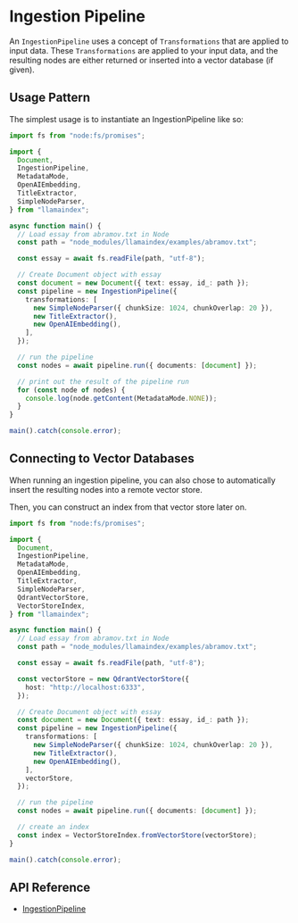 # Ingestion Pipeline

An `IngestionPipeline` uses a concept of `Transformations` that are applied to input data.
These `Transformations` are applied to your input data, and the resulting nodes are either returned or inserted into a vector database (if given).

## Usage Pattern

The simplest usage is to instantiate an IngestionPipeline like so:

```ts
import fs from "node:fs/promises";

import {
  Document,
  IngestionPipeline,
  MetadataMode,
  OpenAIEmbedding,
  TitleExtractor,
  SimpleNodeParser,
} from "llamaindex";

async function main() {
  // Load essay from abramov.txt in Node
  const path = "node_modules/llamaindex/examples/abramov.txt";

  const essay = await fs.readFile(path, "utf-8");

  // Create Document object with essay
  const document = new Document({ text: essay, id_: path });
  const pipeline = new IngestionPipeline({
    transformations: [
      new SimpleNodeParser({ chunkSize: 1024, chunkOverlap: 20 }),
      new TitleExtractor(),
      new OpenAIEmbedding(),
    ],
  });

  // run the pipeline
  const nodes = await pipeline.run({ documents: [document] });

  // print out the result of the pipeline run
  for (const node of nodes) {
    console.log(node.getContent(MetadataMode.NONE));
  }
}

main().catch(console.error);
```

## Connecting to Vector Databases

When running an ingestion pipeline, you can also chose to automatically insert the resulting nodes into a remote vector store.

Then, you can construct an index from that vector store later on.

```ts
import fs from "node:fs/promises";

import {
  Document,
  IngestionPipeline,
  MetadataMode,
  OpenAIEmbedding,
  TitleExtractor,
  SimpleNodeParser,
  QdrantVectorStore,
  VectorStoreIndex,
} from "llamaindex";

async function main() {
  // Load essay from abramov.txt in Node
  const path = "node_modules/llamaindex/examples/abramov.txt";

  const essay = await fs.readFile(path, "utf-8");

  const vectorStore = new QdrantVectorStore({
    host: "http://localhost:6333",
  });

  // Create Document object with essay
  const document = new Document({ text: essay, id_: path });
  const pipeline = new IngestionPipeline({
    transformations: [
      new SimpleNodeParser({ chunkSize: 1024, chunkOverlap: 20 }),
      new TitleExtractor(),
      new OpenAIEmbedding(),
    ],
    vectorStore,
  });

  // run the pipeline
  const nodes = await pipeline.run({ documents: [document] });

  // create an index
  const index = VectorStoreIndex.fromVectorStore(vectorStore);
}

main().catch(console.error);
```

## API Reference

- [IngestionPipeline](../../api/classes/IngestionPipeline.md)
